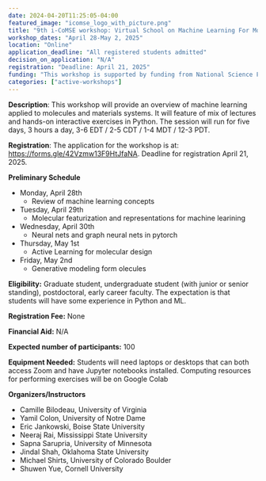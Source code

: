 ```yaml
---
date: 2024-04-20T11:25:05-04:00
featured_image: "icomse_logo_with_picture.png"
title: "9th i-CoMSE workshop: Virtual School on Machine Learning For Molecules 2025"
workshop_dates: "April 28-May 2, 2025"
location: "Online"
application_deadline: "All registered students admitted"
decision_on_application: "N/A"
registration: "Deadline: April 21, 2025"
funding: "This workshop is supported by funding from National Science Foundation Office of Advanced Cyberinfrastructure"
categories: ["active-workshops"]
---
```


**Description**: This workshop will provide an overview of machine learning applied to molecules and materials systems. It will feature of mix of lectures and hands-on interactive exercises in Python. The session will run for five days, 3 hours a day, 3-6 EDT / 2-5 CDT / 1-4 MDT / 12-3 PDT.

**Registration**:
The application for the workshop is at: https://forms.gle/42Vzmw13F9HtJfaNA. Deadline for registration April 21, 2025.

**Preliminary Schedule**
- Monday, April 28th
  - Review of machine learning concepts
- Tuesday, April 29th
  - Molecular featurization and representations for machine learining
- Wednesday, April 30th
  - Neural nets and graph neural nets in pytorch
- Thursday, May 1st
  - Active Learning for molecular design
- Friday, May 2nd
  - Generative modeling form olecules

**Eligibility:** Graduate student, undergraduate student (with junior or senior standing), postdoctoral, early career faculty. The expectation is that students will have some experience in Python and ML.

**Registration Fee:** None 

**Financial Aid:** N/A

**Expected number of participants:** 100

**Equipment Needed:** Students will need laptops or desktops that can both access Zoom and have Jupyter notebooks installed.  Computing resources for performing exercises will be on Google Colab

**Organizers/Instructors**
- Camille Bilodeau, University of Virginia
- Yamil Colon, University of Notre Dame
- Eric Jankowski, Boise State University
- Neeraj Rai, Mississippi State University
- Sapna Sarupria, University of Minnesota 
- Jindal Shah, Oklahoma State University
- Michael Shirts, University of Colorado Boulder
- Shuwen Yue, Cornell University
